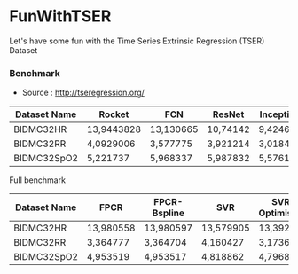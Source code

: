 # FunWithTSER
Let's have some fun with the Time Series Extrinsic Regression (TSER) Dataset


### Benchmark
* Source : http://tseregression.org/

| **Dataset Name** | **Rocket** | **FCN**   | **ResNet** | **Inception** |
| ---------------- | ---------- | --------- | ---------- | ------------- |
| BIDMC32HR        | 13,9443828 | 13,130665 | 10,74142   | 9,424679      |
| BIDMC32RR        | 4,0929006  | 3,577775  | 3,921214   | 3,018405      |
| BIDMC32SpO2      | 5,221737   | 5,968337  | 5,987832   | 5,57612       |

Full benchmark

| **Dataset Name** | **FPCR**  | **FPCR-Bspline** | **SVR**   | **SVR Optimised** | **Random Forest** | **XGBoost** | **1-NN-ED** | **5-NN-ED** | **1-NN-DTWD** | **5-NN-DTWD** | **Rocket** | **FCN**   | **ResNet** | **Inception** |
| ---------------- | --------- | ---------------- | --------- | ----------------- | ----------------- | ----------- | ----------- | ----------- | ------------- | ------------- | ---------- | --------- | ---------- | ------------- |
| BIDMC32HR        | 13,980558 | 13,980597        | 13,579905 | 13,39297          | 15,016468         | 13,963799   | 14,836506   | 14,756088   | 15,29101      | 15,127008     | 13,9443828 | 13,130665 | 10,74142   | 9,424679      |
| BIDMC32RR        | 3,364777  | 3,364704         | 4,160427  | 3,17366           | 4,350314          | 4,367828    | 4,387345    | 4,134685    | 3,529111      | 3,432247      | 4,0929006  | 3,577775  | 3,921214   | 3,018405      |
| BIDMC32SpO2      | 4,953519  | 4,953517         | 4,818862  | 4,796855          | 4,570262          | 4,450805    | 5,530202    | 5,407875    | 5,215027      | 5,123964      | 5,221737   | 5,968337  | 5,987832   | 5,57612       |
